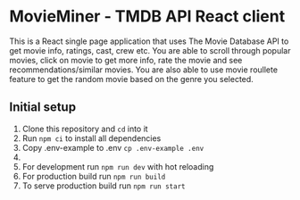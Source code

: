 # MovieMiner - TMDB API React client

This is a React single page application that uses The Movie Database API to get movie info, ratings, cast, crew etc. You are able to scroll through popular movies, click on movie to get more info, rate the movie and see recommendations/similar movies. You are also able to use movie roullete feature to get the random movie based on the genre you selected.

## Initial setup

1. Clone this repository and `cd` into it
2. Run `npm ci` to install all dependencies
3. Copy .env-example to .env `cp .env-example .env`
4. 
5. For development run `npm run dev` with hot reloading
6. For production build run `npm run build`
7. To serve production build run `npm run start`